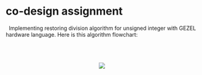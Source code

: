 # co-design assignment
&nbsp; Implementing restoring division algorithm for unsigned integer with GEZEL hardware language. Here is this algorithm flowchart:<br />
<br />
<br />
<br />

<div align="center">
	<img src="https://github.com/user-attachments/assets/cad1b6da-2329-4999-b1eb-eae955f1cc9d">
</div>
